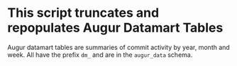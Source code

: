 # This script truncates and repopulates Augur Datamart Tables

Augur datamart tables are summaries of commit activity by year, month and week. All have the prefix `dm_` and are in the `augur_data` schema. 

